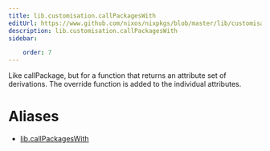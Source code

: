 ```yaml
---
title: lib.customisation.callPackagesWith
editUrl: https://www.github.com/nixos/nixpkgs/blob/master/lib/customisation.nix#L184C22
description: lib.customisation.callPackagesWith
sidebar:

    order: 7
---
```


Like callPackage, but for a function that returns an attribute
set of derivations. The override function is added to the
individual attributes.


# Aliases

- [lib.callPackagesWith](/nix-doc-comments/reference/lib/lib-callPackagesWith)


